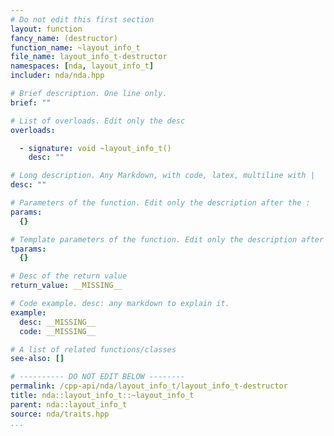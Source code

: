```yaml
---
# Do not edit this first section
layout: function
fancy_name: (destructor)
function_name: ~layout_info_t
file_name: layout_info_t-destructor
namespaces: [nda, layout_info_t]
includer: nda/nda.hpp

# Brief description. One line only.
brief: ""

# List of overloads. Edit only the desc
overloads:

  - signature: void ~layout_info_t()
    desc: ""

# Long description. Any Markdown, with code, latex, multiline with |
desc: ""

# Parameters of the function. Edit only the description after the :
params:
  {}

# Template parameters of the function. Edit only the description after the :
tparams:
  {}

# Desc of the return value
return_value: __MISSING__

# Code example. desc: any markdown to explain it.
example:
  desc: __MISSING__
  code: __MISSING__

# A list of related functions/classes
see-also: []

# ---------- DO NOT EDIT BELOW --------
permalink: /cpp-api/nda/layout_info_t/layout_info_t-destructor
title: nda::layout_info_t::~layout_info_t
parent: nda::layout_info_t
source: nda/traits.hpp
...
```


